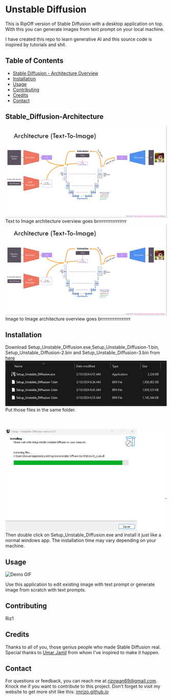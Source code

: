 # Unstable Diffusion

This is RipOff version of Stable Diffusion with a desktop application on top. 
With this you can generate images from text prompt on your local machine. 

I have created this repo to learn generative AI and this source code is inspired by tutorials
and shit. 

## Table of Contents
- [Stable Diffusion - Architecture Overview](#Stable_Diffusion-Architecture)
- [Installation](#installation)
- [Usage](#usage)
- [Contributing](#contributing)
- [Credits](#credits)
- [Contact](#contact)

## Stable_Diffusion-Architecture
![Stable Diffusion](others/architecturet2i.png)
Text to Image architecture overview goes brrrrrrrrrrrrrrrrr
![Stable Diffusion](others/architecturet2i.png)
Image to Image architecture overview goes brrrrrrrrrrrrrrrrr

## Installation

Download Setup_Unstable_Diffusion.exe,Setup_Unstable_Diffusion-1.bin,
Setup_Unstable_Diffusion-2.bin and Setup_Unstable_Diffusion-3.bin from [here](https://iubat-my.sharepoint.com/:f:/g/personal/15303067_iubat_edu/En8i0MJhw6xDkV2Y7eBOA6UBSVdkIJk8GX_LE1ww7NglmA?e=r1o4pD)
![InstallationFiles](others/setup1.png)
Put those files in the same folder.
<br>
<br>
<br>
<br>
![Setup](others/setup2.png)
Then double click on Setup_Unstable_Diffusion.exe and install it just like a normal windows app.
The installation time may vary depending on your machine.

## Usage
![Demo GIF](images/demo.gif)

Use this application to edit existing image with text prompt or generate image from scratch
with text prompts.

## Contributing

Riz1

## Credits

Thanks to all of you, those genius people who made Stable Diffusion real.
Special thanks to [Umar Jamil](https://www.youtube.com/@umarjamilai) from whom I've inspired to make it happen.


## Contact

For questions or feedback, you can reach me at [rizowan69@gmail.com](mailto:rizowan69@gmail.com).
Knock me if you want to contribute to this project.
Don't forget to visit my website to get more shit like this: [imrizo.github.io](https://imrizo.github.io/)


